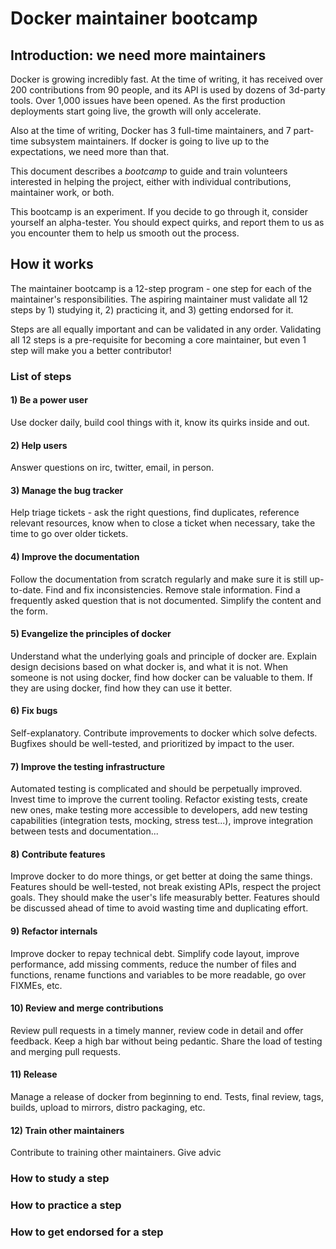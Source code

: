 # Docker maintainer bootcamp

## Introduction: we need more maintainers

Docker is growing incredibly fast. At the time of writing, it has received over 200 contributions from 90 people,
and its API is used by dozens of 3d-party tools. Over 1,000 issues have been opened. As the first production deployments
start going live, the growth will only accelerate.

Also at the time of writing, Docker has 3 full-time maintainers, and 7 part-time subsystem maintainers. If docker
is going to live up to the expectations, we need more than that.

This document describes a *bootcamp* to guide and train volunteers interested in helping the project, either with individual
contributions, maintainer work, or both.

This bootcamp is an experiment. If you decide to go through it, consider yourself an alpha-tester. You should expect quirks,
and report them to us as you encounter them to help us smooth out the process.


## How it works

The maintainer bootcamp is a 12-step program - one step for each of the maintainer's responsibilities. The aspiring maintainer must
validate all 12 steps by 1) studying it, 2) practicing it, and 3) getting endorsed for it.

Steps are all equally important and can be validated in any order. Validating all 12 steps is a pre-requisite for becoming a core
maintainer, but even 1 step will make you a better contributor!

### List of steps

#### 1) Be a power user

Use docker daily, build cool things with it, know its quirks inside and out.


#### 2) Help users

Answer questions on irc, twitter, email, in person.


#### 3) Manage the bug tracker

Help triage tickets - ask the right questions, find duplicates, reference relevant resources, know when to close a ticket when necessary, take the time to go over older tickets.


#### 4) Improve the documentation

Follow the documentation from scratch regularly and make sure it is still up-to-date. Find and fix inconsistencies. Remove stale information. Find a frequently asked question that is not documented. Simplify the content and the form.


#### 5) Evangelize the principles of docker

Understand what the underlying goals and principle of docker are. Explain design decisions based on what docker is, and what it is not. When someone is not using docker, find how docker can be valuable to them. If they are using docker, find how they can use it better.


#### 6) Fix bugs

Self-explanatory. Contribute improvements to docker which solve defects. Bugfixes should be well-tested, and prioritized by impact to the user.


#### 7) Improve the testing infrastructure

Automated testing is complicated and should be perpetually improved. Invest time to improve the current tooling. Refactor existing tests, create new ones, make testing more accessible to developers, add new testing capabilities (integration tests, mocking, stress test...), improve integration between tests and documentation...


#### 8) Contribute features

Improve docker to do more things, or get better at doing the same things. Features should be well-tested, not break existing APIs, respect the project goals. They should make the user's life measurably better. Features should be discussed ahead of time to avoid wasting time and duplicating effort.


#### 9) Refactor internals

Improve docker to repay technical debt. Simplify code layout, improve performance, add missing comments, reduce the number of files and functions, rename functions and variables to be more readable, go over FIXMEs, etc.

#### 10) Review and merge contributions

Review pull requests in a timely manner, review code in detail and offer feedback. Keep a high bar without being pedantic. Share the load of testing and merging pull requests.

#### 11) Release

Manage a release of docker from beginning to end. Tests, final review, tags, builds, upload to mirrors, distro packaging, etc.

#### 12) Train other maintainers

Contribute to training other maintainers. Give advic


### How to study a step

### How to practice a step

### How to get endorsed for a step


